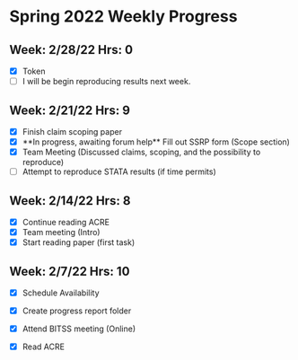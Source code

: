 # Spring 2022 Weekly Progress
## Week: 2/28/22 Hrs: 0
- [x] Token
- [ ] I will be begin reproducing results next week.

## Week: 2/21/22 Hrs: 9
- [x] Finish claim scoping paper
- [x] \*\*In progress, awaiting forum help** Fill out SSRP form (Scope section)
- [x] Team Meeting (Discussed claims, scoping, and the possibility to reproduce)
- [ ] Attempt to reproduce STATA results (if time permits)

## Week: 2/14/22 Hrs: 8
- [x] Continue reading ACRE
- [x] Team meeting (Intro)
- [x] Start reading paper (first task)

## Week: 2/7/22 Hrs: 10
- [x] Schedule Availability
- [x] Create progress report folder
- [x] Attend BITSS meeting (Online)
- [x] Read ACRE

